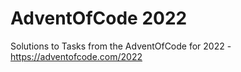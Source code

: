 # AdventOfCode 2022

Solutions to Tasks from the AdventOfCode for 2022 - https://adventofcode.com/2022
